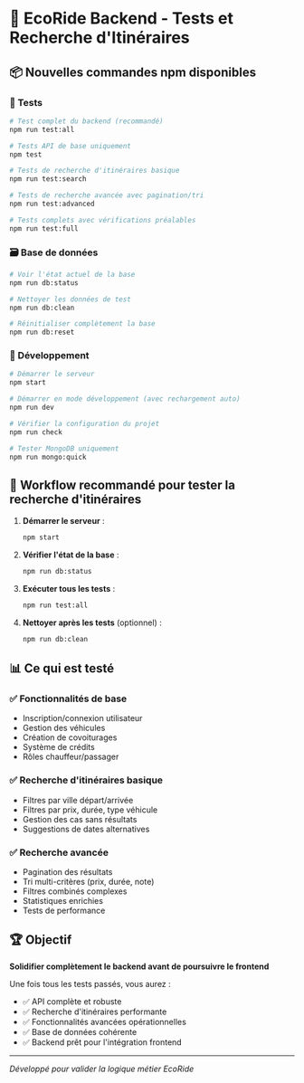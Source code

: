 # 🚀 EcoRide Backend - Tests et Recherche d'Itinéraires

## 📦 Nouvelles commandes npm disponibles

### 🧪 Tests

```bash
# Test complet du backend (recommandé)
npm run test:all

# Tests API de base uniquement
npm test

# Tests de recherche d'itinéraires basique
npm run test:search

# Tests de recherche avancée avec pagination/tri
npm run test:advanced

# Tests complets avec vérifications préalables
npm run test:full
```

### 🗃️ Base de données

```bash
# Voir l'état actuel de la base
npm run db:status

# Nettoyer les données de test
npm run db:clean

# Réinitialiser complètement la base
npm run db:reset
```

### 🔧 Développement

```bash
# Démarrer le serveur
npm start

# Démarrer en mode développement (avec rechargement auto)
npm run dev

# Vérifier la configuration du projet
npm run check

# Tester MongoDB uniquement
npm run mongo:quick
```

## 🎯 Workflow recommandé pour tester la recherche d'itinéraires

1. **Démarrer le serveur** :

    ```bash
    npm start
    ```

2. **Vérifier l'état de la base** :

    ```bash
    npm run db:status
    ```

3. **Exécuter tous les tests** :

    ```bash
    npm run test:all
    ```

4. **Nettoyer après les tests** (optionnel) :
    ```bash
    npm run db:clean
    ```

## 📊 Ce qui est testé

### ✅ Fonctionnalités de base

-   Inscription/connexion utilisateur
-   Gestion des véhicules
-   Création de covoiturages
-   Système de crédits
-   Rôles chauffeur/passager

### ✅ Recherche d'itinéraires basique

-   Filtres par ville départ/arrivée
-   Filtres par prix, durée, type véhicule
-   Gestion des cas sans résultats
-   Suggestions de dates alternatives

### ✅ Recherche avancée

-   Pagination des résultats
-   Tri multi-critères (prix, durée, note)
-   Filtres combinés complexes
-   Statistiques enrichies
-   Tests de performance

## 🏆 Objectif

**Solidifier complètement le backend avant de poursuivre le frontend**

Une fois tous les tests passés, vous aurez :

-   ✅ API complète et robuste
-   ✅ Recherche d'itinéraires performante
-   ✅ Fonctionnalités avancées opérationnelles
-   ✅ Base de données cohérente
-   ✅ Backend prêt pour l'intégration frontend

---

_Développé pour valider la logique métier EcoRide_
